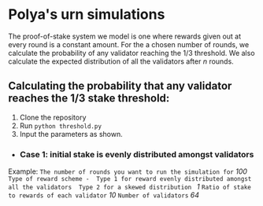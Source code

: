 # Polya's urn simulations 
The proof-of-stake system we model is one where rewards given out at every round is a constant amount. For the a chosen number of rounds, we calculate the probability of any validator reaching the 1/3 threshold. We also calculate the expected distribution of all the validators after $n$ rounds.

## Calculating the probability that any validator reaches the 1/3 stake threshold:
1. Clone the repository
2. Run `python threshold.py` 
3. Input the parameters as shown.
  - ### Case 1: initial stake is evenly distributed amongst validators
  Example: `The number of rounds you want to run the simulation for`
            *100*
            `Type of reward scheme - 
                Type 1 for reward evenly distributed amongst all the validators 
                Type 2 for a skewed distribution `
            *1*
            `Ratio of stake to rewards of each validator`
            *10*
            `Number of validators`
            *64*
            
            
            

  
